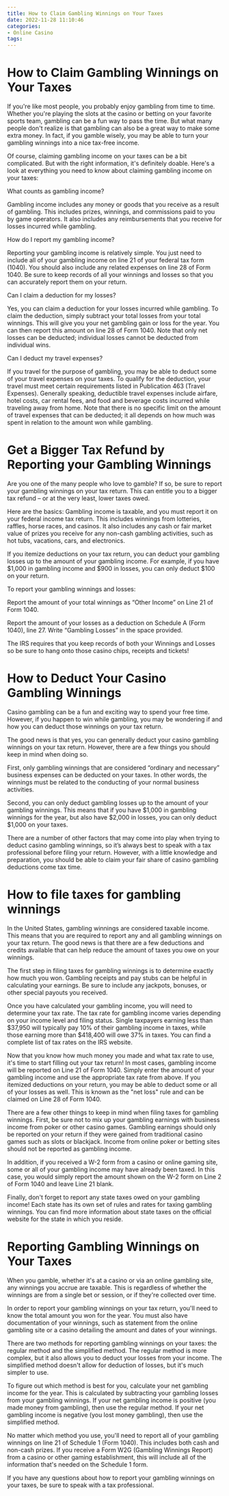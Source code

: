 ```yaml
---
title: How to Claim Gambling Winnings on Your Taxes
date: 2022-11-28 11:10:46
categories:
- Online Casino
tags:
---
```



#  How to Claim Gambling Winnings on Your Taxes

If you're like most people, you probably enjoy gambling from time to time. Whether you're playing the slots at the casino or betting on your favorite sports team, gambling can be a fun way to pass the time. But what many people don't realize is that gambling can also be a great way to make some extra money. In fact, if you gamble wisely, you may be able to turn your gambling winnings into a nice tax-free income.

Of course, claiming gambling income on your taxes can be a bit complicated. But with the right information, it's definitely doable. Here's a look at everything you need to know about claiming gambling income on your taxes:

What counts as gambling income?

Gambling income includes any money or goods that you receive as a result of gambling. This includes prizes, winnings, and commissions paid to you by game operators. It also includes any reimbursements that you receive for losses incurred while gambling.

How do I report my gambling income?

Reporting your gambling income is relatively simple. You just need to include all of your gambling income on line 21 of your federal tax form (1040). You should also include any related expenses on line 28 of Form 1040. Be sure to keep records of all your winnings and losses so that you can accurately report them on your return.

Can I claim a deduction for my losses?

Yes, you can claim a deduction for your losses incurred while gambling. To claim the deduction, simply subtract your total losses from your total winnings. This will give you your net gambling gain or loss for the year. You can then report this amount on line 28 of Form 1040. Note that only net losses can be deducted; individual losses cannot be deducted from individual wins.

Can I deduct my travel expenses?

If you travel for the purpose of gambling, you may be able to deduct some of your travel expenses on your taxes. To qualify for the deduction, your travel must meet certain requirements listed in Publication 463 (Travel Expenses). Generally speaking, deductible travel expenses include airfare, hotel costs, car rental fees, and food and beverage costs incurred while traveling away from home. Note that there is no specific limit on the amount of travel expenses that can be deducted; it all depends on how much was spent in relation to the amount won while gambling.

#  Get a Bigger Tax Refund by Reporting your Gambling Winnings

Are you one of the many people who love to gamble? If so, be sure to report your gambling winnings on your tax return. This can entitle you to a bigger tax refund – or at the very least, lower taxes owed.

Here are the basics: Gambling income is taxable, and you must report it on your federal income tax return. This includes winnings from lotteries, raffles, horse races, and casinos. It also includes any cash or fair market value of prizes you receive for any non-cash gambling activities, such as hot tubs, vacations, cars, and electronics.

If you itemize deductions on your tax return, you can deduct your gambling losses up to the amount of your gambling income. For example, if you have $1,000 in gambling income and $900 in losses, you can only deduct $100 on your return.

To report your gambling winnings and losses:

Report the amount of your total winnings as “Other Income” on Line 21 of Form 1040.

Report the amount of your losses as a deduction on Schedule A (Form 1040), line 27. Write “Gambling Losses” in the space provided.

The IRS requires that you keep records of both your Winnings and Losses so be sure to hang onto those casino chips, receipts and tickets!

#  How to Deduct Your Casino Gambling Winnings

Casino gambling can be a fun and exciting way to spend your free time. However, if you happen to win while gambling, you may be wondering if and how you can deduct those winnings on your tax return.

The good news is that yes, you can generally deduct your casino gambling winnings on your tax return. However, there are a few things you should keep in mind when doing so.

First, only gambling winnings that are considered “ordinary and necessary” business expenses can be deducted on your taxes. In other words, the winnings must be related to the conducting of your normal business activities.

Second, you can only deduct gambling losses up to the amount of your gambling winnings. This means that if you have $1,000 in gambling winnings for the year, but also have $2,000 in losses, you can only deduct $1,000 on your taxes.

There are a number of other factors that may come into play when trying to deduct casino gambling winnings, so it’s always best to speak with a tax professional before filing your return. However, with a little knowledge and preparation, you should be able to claim your fair share of casino gambling deductions come tax time.

#  How to file taxes for gambling winnings

In the United States, gambling winnings are considered taxable income. This means that you are required to report any and all gambling winnings on your tax return. The good news is that there are a few deductions and credits available that can help reduce the amount of taxes you owe on your winnings.

The first step in filing taxes for gambling winnings is to determine exactly how much you won. Gambling receipts and pay stubs can be helpful in calculating your earnings. Be sure to include any jackpots, bonuses, or other special payouts you received.

Once you have calculated your gambling income, you will need to determine your tax rate. The tax rate for gambling income varies depending on your income level and filing status. Single taxpayers earning less than $37,950 will typically pay 10% of their gambling income in taxes, while those earning more than $418,400 will owe 37% in taxes. You can find a complete list of tax rates on the IRS website.

Now that you know how much money you made and what tax rate to use, it's time to start filling out your tax return! In most cases, gambling income will be reported on Line 21 of Form 1040. Simply enter the amount of your gambling income and use the appropriate tax rate from above. If you itemized deductions on your return, you may be able to deduct some or all of your losses as well. This is known as the "net loss" rule and can be claimed on Line 28 of Form 1040.

There are a few other things to keep in mind when filing taxes for gambling winnings. First, be sure not to mix up your gambling earnings with business income from poker or other casino games. Gambling earnings should only be reported on your return if they were gained from traditional casino games such as slots or blackjack. Income from online poker or betting sites should not be reported as gambling income.

In addition, if you received a W-2 form from a casino or online gaming site, some or all of your gambling income may have already been taxed. In this case, you would simply report the amount shown on the W-2 form on Line 2 of Form 1040 and leave Line 21 blank.

 Finally, don't forget to report any state taxes owed on your gambling income! Each state has its own set of rules and rates for taxing gambling winnings. You can find more information about state taxes on the official website for the state in which you reside.

#  Reporting Gambling Winnings on Your Taxes

When you gamble, whether it's at a casino or via an online gambling site, any winnings you accrue are taxable. This is regardless of whether the winnings are from a single bet or session, or if they're collected over time.

In order to report your gambling winnings on your tax return, you'll need to know the total amount you won for the year. You must also have documentation of your winnings, such as statement from the online gambling site or a casino detailing the amount and dates of your winnings.

There are two methods for reporting gambling winnings on your taxes: the regular method and the simplified method. The regular method is more complex, but it also allows you to deduct your losses from your income. The simplified method doesn't allow for deduction of losses, but it's much simpler to use.

To figure out which method is best for you, calculate your net gambling income for the year. This is calculated by subtracting your gambling losses from your gambling winnings. If your net gambling income is positive (you made money from gambling), then use the regular method. If your net gambling income is negative (you lost money gambling), then use the simplified method.

No matter which method you use, you'll need to report all of your gambling winnings on line 21 of Schedule 1 (Form 1040). This includes both cash and non-cash prizes. If you receive a Form W2G (Gambling Winnings Report) from a casino or other gaming establishment, this will include all of the information that's needed on the Schedule 1 form.

If you have any questions about how to report your gambling winnings on your taxes, be sure to speak with a tax professional.